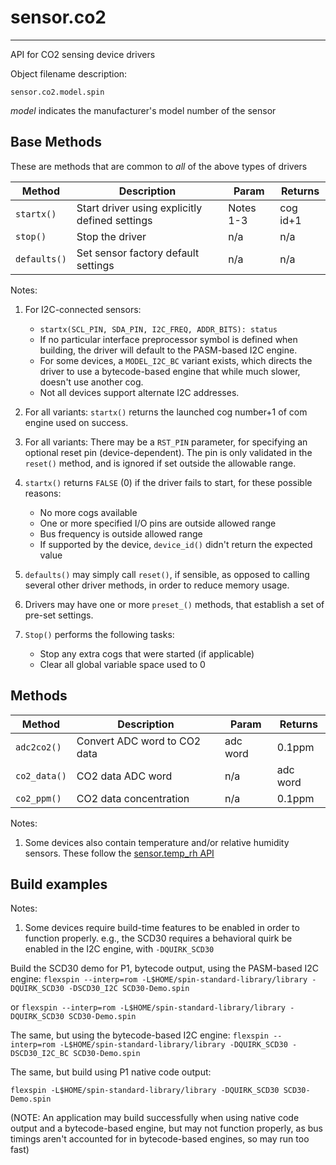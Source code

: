 # sensor.co2
----------------

API for CO2 sensing device drivers

Object filename description:

`sensor.co2.model.spin`

_model_ indicates the manufacturer's model number of the sensor

## Base Methods

These are methods that are common to _all_ of the above types of drivers

| Method          | Description                                      | Param     | Returns        |
| --------------- | ------------------------------------------------ | --------- | -------------- |
| `startx()`      | Start driver using explicitly defined settings   | Notes 1-3 | cog id+1       |
| `stop()`        | Stop the driver                                  | n/a       | n/a            |
| `defaults()`    | Set sensor factory default settings              | n/a       | n/a            |

Notes:

1. For I2C-connected sensors:
	* `startx(SCL_PIN, SDA_PIN, I2C_FREQ, ADDR_BITS): status`
	* If no particular interface preprocessor symbol is defined when building, the driver will
default to the PASM-based I2C engine.
	* For some devices, a `MODEL_I2C_BC` variant exists, which directs the driver to use a
bytecode-based engine that while much slower, doesn't use another cog.
	* Not all devices support alternate I2C addresses.

2. For all variants: `startx()` returns the launched cog number+1 of com engine used on success.

3. For all variants: There may be a `RST_PIN` parameter, for specifying an optional reset pin
(device-dependent). The pin is only validated in the `reset()` method, and is ignored if set
outside the allowable range.

4. `startx()` returns `FALSE` (0) if the driver fails to start, for these possible reasons:
	* No more cogs available
	* One or more specified I/O pins are outside allowed range
	* Bus frequency is outside allowed range
	* If supported by the device, `device_id()` didn't return the expected value

5. `defaults()` may simply call `reset()`, if sensible, as opposed to calling several other driver
methods, in order to reduce memory usage.

6. Drivers may have one or more `preset_()` methods, that establish a set of pre-set settings.

7. `Stop()` performs the following tasks:
	* Stop any extra cogs that were started (if applicable)
	* Clear all global variable space used to 0

## Methods

| Method          | Description                                      | Param    | Returns         |
| --------------- | ------------------------------------------------ | -------- | --------------- |
| `adc2co2()`     | Convert ADC word to CO2 data                     | adc word | 0.1ppm          |
| `co2_data()`    | CO2 data ADC word                                | n/a      | adc word        |
| `co2_ppm()`     | CO2 data concentration                           | n/a      | 0.1ppm          |

Notes:

1. Some devices also contain temperature and/or relative humidity sensors. These follow the [sensor.temp_rh API](https://github.com/avsa242/spin-standard-library/blob/testing/api/sensor.temp_rh.md)

## Build examples

Notes:

1. Some devices require build-time features to be enabled in order to function properly. e.g., the SCD30 requires a behavioral quirk be enabled in the I2C engine, with `-DQUIRK_SCD30`

Build the SCD30 demo for P1, bytecode output, using the PASM-based I2C engine:
`flexspin --interp=rom -L$HOME/spin-standard-library/library -DQUIRK_SCD30 -DSCD30_I2C SCD30-Demo.spin`

or `flexspin --interp=rom -L$HOME/spin-standard-library/library -DQUIRK_SCD30 SCD30-Demo.spin`

The same, but using the bytecode-based I2C engine:
`flexspin --interp=rom -L$HOME/spin-standard-library/library -DQUIRK_SCD30 -DSCD30_I2C_BC SCD30-Demo.spin`

The same, but build using P1 native code output:

`flexspin -L$HOME/spin-standard-library/library -DQUIRK_SCD30 SCD30-Demo.spin`

(NOTE: An application may build successfully when using native code output and a bytecode-based
engine, but may not function properly, as bus timings aren't accounted for in bytecode-based
engines, so may run too fast)


